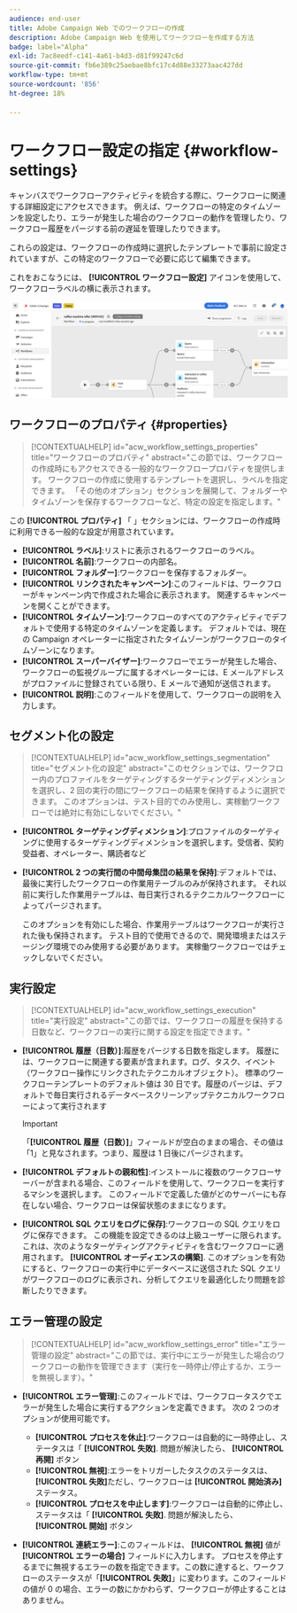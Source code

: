```yaml
---
audience: end-user
title: Adobe Campaign Web でのワークフローの作成
description: Adobe Campaign Web を使用してワークフローを作成する方法
badge: label="Alpha"
exl-id: 7ac8eedf-c141-4a61-b4d3-d81f99247c6d
source-git-commit: fb6e389c25aebae8bfc17c4d88e33273aac427dd
workflow-type: tm+mt
source-wordcount: '856'
ht-degree: 18%

---
```


# ワークフロー設定の指定 {#workflow-settings}

キャンバスでワークフローアクティビティを統合する際に、ワークフローに関連する詳細設定にアクセスできます。 例えば、ワークフローの特定のタイムゾーンを設定したり、エラーが発生した場合のワークフローの動作を管理したり、ワークフロー履歴をパージする前の遅延を管理したりできます。

これらの設定は、ワークフローの作成時に選択したテンプレートで事前に設定されていますが、この特定のワークフローで必要に応じて編集できます。

これをおこなうには、 **[!UICONTROL ワークフロー設定]** アイコンを使用して、ワークフローラベルの横に表示されます。

![](assets/workflow-settings.png)

## ワークフローのプロパティ {#properties}

>[!CONTEXTUALHELP]
>id="acw_workflow_settings_properties"
>title="ワークフローのプロパティ"
>abstract="この節では、ワークフローの作成時にもアクセスできる一般的なワークフロープロパティを提供します。 ワークフローの作成に使用するテンプレートを選択し、ラベルを指定できます。 「その他のオプション」セクションを展開して、フォルダーやタイムゾーンを保存するワークフローなど、特定の設定を指定します。"

この **[!UICONTROL プロパティ]** 「 」セクションには、ワークフローの作成時に利用できる一般的な設定が用意されています。

* **[!UICONTROL ラベル]**:リストに表示されるワークフローのラベル。
* **[!UICONTROL 名前]**:ワークフローの内部名。
* **[!UICONTROL フォルダー]**:ワークフローを保存するフォルダー。
* **[!UICONTROL リンクされたキャンペーン]**:このフィールドは、ワークフローがキャンペーン内で作成された場合に表示されます。 関連するキャンペーンを開くことができます。
* **[!UICONTROL タイムゾーン]**:ワークフローのすべてのアクティビティでデフォルトで使用する特定のタイムゾーンを定義します。 デフォルトでは、現在の Campaign オペレーターに指定されたタイムゾーンがワークフローのタイムゾーンになります。
* **[!UICONTROL スーパーバイザー]**:ワークフローでエラーが発生した場合、ワークフローの監視グループに属するオペレーターには、E メールアドレスがプロファイルに登録されている限り、E メールで通知が送信されます。
* **[!UICONTROL 説明]**:このフィールドを使用して、ワークフローの説明を入力します。

## セグメント化の設定

>[!CONTEXTUALHELP]
>id="acw_workflow_settings_segmentation"
>title="セグメント化の設定"
>abstract="このセクションでは、ワークフロー内のプロファイルをターゲティングするターゲティングディメンションを選択し、2 回の実行の間にワークフローの結果を保持するように選択できます。 このオプションは、テスト目的でのみ使用し、実稼動ワークフローでは絶対に有効にしないでください。"

* **[!UICONTROL ターゲティングディメンション]**:プロファイルのターゲティングに使用するターゲティングディメンションを選択します。受信者、契約受益者、オペレーター、購読者など
* **[!UICONTROL 2 つの実行間の中間母集団の結果を保持]**:デフォルトでは、最後に実行したワークフローの作業用テーブルのみが保持されます。 それ以前に実行した作業用テーブルは、毎日実行されるテクニカルワークフローによってパージされます。

  このオプションを有効にした場合、作業用テーブルはワークフローが実行された後も保持されます。 テスト目的で使用できるので、開発環境またはステージング環境でのみ使用する必要があります。 実稼働ワークフローではチェックしないでください。

## 実行設定

>[!CONTEXTUALHELP]
>id="acw_workflow_settings_execution"
>title="実行設定"
>abstract="この節では、ワークフローの履歴を保持する日数など、ワークフローの実行に関する設定を指定できます。"

* **[!UICONTROL 履歴（日数）]**:履歴をパージする日数を指定します。 履歴には、ワークフローに関連する要素が含まれます。ログ、タスク、イベント（ワークフロー操作にリンクされたテクニカルオブジェクト）。 標準のワークフローテンプレートのデフォルト値は 30 日です。履歴のパージは、デフォルトで毎日実行されるデータベースクリーンアップテクニカルワークフローによって実行されます

  >[!IMPORTANT]
  >
  >「**[!UICONTROL 履歴（日数）]**」フィールドが空白のままの場合、その値は「1」と見なされます。つまり、履歴は 1 日後にパージされます。

* **[!UICONTROL デフォルトの親和性]**:インストールに複数のワークフローサーバーが含まれる場合、このフィールドを使用して、ワークフローを実行するマシンを選択します。 このフィールドで定義した値がどのサーバーにも存在しない場合、ワークフローは保留状態のままになります。

* **[!UICONTROL SQL クエリをログに保存]**:ワークフローの SQL クエリをログに保存できます。 この機能を設定できるのは上級ユーザーに限られます。これは、次のようなターゲティングアクティビティを含むワークフローに適用されます。 **[!UICONTROL オーディエンスの構築]**. このオプションを有効にすると、ワークフローの実行中にデータベースに送信された SQL クエリがワークフローのログに表示され、分析してクエリを最適化したり問題を診断したりできます。

## エラー管理の設定

>[!CONTEXTUALHELP]
>id="acw_workflow_settings_error"
>title="エラー管理の設定"
>abstract="この節では、実行中にエラーが発生した場合のワークフローの動作を管理できます（実行を一時停止/停止するか、エラーを無視します）。"

* **[!UICONTROL エラー管理]**:このフィールドでは、ワークフロータスクでエラーが発生した場合に実行するアクションを定義できます。 次の 2 つのオプションが使用可能です。

   * **[!UICONTROL プロセスを休止]**:ワークフローは自動的に一時停止し、ステータスは「 **[!UICONTROL 失敗]**. 問題が解決したら、 **[!UICONTROL 再開]** ボタン
   * **[!UICONTROL 無視]**:エラーをトリガーしたタスクのステータスは、 **[!UICONTROL 失敗]**&#x200B;ただし、ワークフローは **[!UICONTROL 開始済み]** ステータス。 <!-- TO ADD ONCE SCHEUDLER IS AVAILABLE This configuration is relevant for recurring tasks: if the branch includes a scheduler, it will start normally next time the workflow is executed.-->
   * **[!UICONTROL プロセスを中止します]**:ワークフローは自動的に停止し、ステータスは「 **[!UICONTROL 失敗]**. 問題が解決したら、 **[!UICONTROL 開始]** ボタン

* **[!UICONTROL 連続エラー]**:このフィールドは、 **[!UICONTROL 無視]** 値が **[!UICONTROL エラーの場合]** フィールドに入力します。 プロセスを停止するまでに無視するエラーの数を指定できます。この数に達すると、ワークフローのステータスが「**[!UICONTROL 失敗]**」に変わります。このフィールドの値が 0 の場合、エラーの数にかかわらず、ワークフローが停止することはありません。

